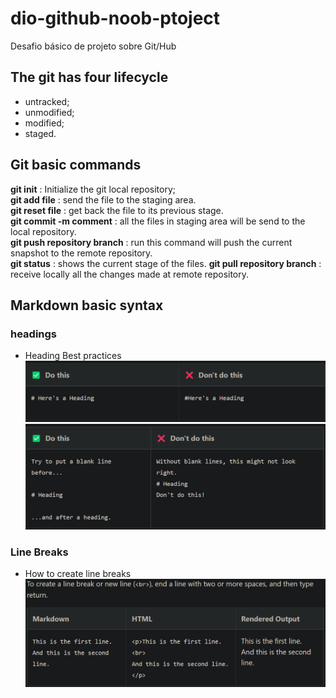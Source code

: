 # dio-github-noob-ptoject

Desafio básico de projeto sobre Git/Hub

## The git has four lifecycle

- untracked;
- unmodified;
- modified;
- staged.

## Git basic commands

**git init** : Initialize the git local repository;  
**git add file** : send the file to the staging area.   
**git reset file** : get back the file to its previous stage.   
**git commit -m comment** : all the files in staging area will be send to the local repository.  
**git push repository branch** : run this command will push the current snapshot to the remote repository.   
**git status** : shows the current stage of the files. 
**git pull repository branch** : receive locally all the changes made at remote repository.

## Markdown basic syntax

### headings

- Heading Best practices  
![heading best practices 01](assets/heading-best-practice-01.png "Space between number and sign")  
![heading best practices 02](assets/heading-best-practice-02.png "Blank lines before and after a heading")

### Line Breaks

* How to create line breaks    
![how to create line breaks!](assets/linebreaks.png)
